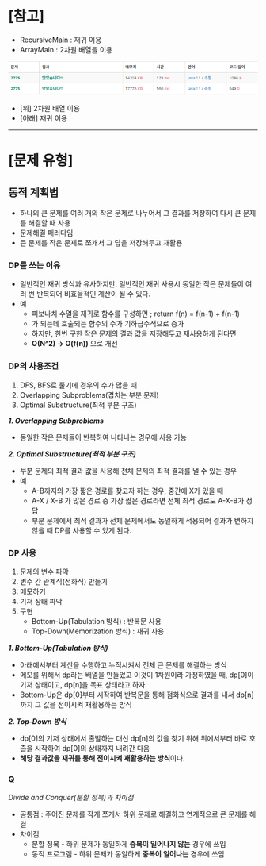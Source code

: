 # [참고]
- RecursiveMain : 재귀 이용
- ArrayMain : 2차원 배열을 이용

![img.png](img.png)
- [위] 2차원 배열 이용
- [아래] 재귀 이용

****

# [문제 유형]
## 동적 계획법
- 하나의 큰 문제를 여러 개의 작은 문제로 나누어서 그 결과를 저장하여 다시 큰 문제를 해결할 때 사용
- 문제해결 패러다임
- 큰 문제를 작은 문제로 쪼개서 그 답을 저장해두고 재활용 

### DP를 쓰는 이유
- 일반적인 재귀 방식과 유사하지만, 일반적인 재귀 사용시 동일한 작은 문제들이 여러 번 반복되어 비효율적인 계산이 될 수 있다.
- 예
  - 피보나치 수열을 재귀로 함수를 구성하면 ; return f(n) = f(n-1) + f(n-1)
  - 가 되는데 호출되는 함수의 수가 기하급수적으로 증가
  - 하지만, 한번 구한 작은 문제의 결과 값을 저장해두고 재사용하게 된다면
  - **O(N^2) -> O(f(n))** 으로 개선

### DP의 사용조건
1. DFS, BFS로 풀기에 경우의 수가 많을 때
2. Overlapping Subproblems(겹치는 부분 문제) 
3. Optimal Substructure(최적 부분 구조)

***1. Overlapping Subproblems***
- 동일한 작은 문제들이 반복하여 나타나는 경우에 사용 가능

***2. Optimal Substructure(최적 부분 구조)***
- 부분 문제의 최적 결과 값을 사용해 전체 문제의 최적 결과를 낼 수 있는 경우
- 예
  - A-B까지의 가장 짧은 경로를 찾고자 하는 경우, 중간에 X가 있을 때 
  - A-X / X-B 가 많은 경로 중 가장 짧은 경로라면 전체 최적 경로도 A-X-B가 정답
  - 부분 문제에서 최적 결과가 전체 문제에서도 동일하게 적용되어 결과가 변하지 않을 때 DP를 사용할 수 있게 된다.

### DP 사용
1. 문제의 변수 파악
2. 변수 간 관계식(점화식) 만들기
3. 메모하기
4. 기저 상태 파악
5. 구현
   - Bottom-Up(Tabulation 방식) : 반복문 사용
   - Top-Down(Memorization 방식) : 재귀 사용

***1. Bottom-Up(Tabulation 방식)***
- 아래에서부터 계산을 수행하고 누적시켜서 전체 큰 문제를 해결하는 방식
- 메모를 위해서 dp라는 배열을 만들었고 이것이 1차원이라 가정하였을 때, dp[0]이 기저 상태이고, dp[n]을 목표 상태라고 하자.
- Bottom-Up은 dp[0]부터 시작하여 반복문을 통해 점화식으로 결과를 내서 dp[n]까지 그 값을 전이시켜 재활용하는 방식

***2. Top-Down 방식***
- dp[0]의 기저 상태에서 출발하는 대신 dp[n]의 값을 찾기 위해 위에서부터 바로 호출을 시작하여 dp[0]의 상태까지 내려간 다음
- **해당 결과값을 재귀를 통해 전이시켜 재활용하는 방식**이다.

### Q
*Divide and Conquer(분할 정복)과 차이점*
- 공통점 : 주어진 문제를 작게 쪼개서 하위 문제로 해결하고 연계적으로 큰 문제를 해결
- 차이점
  - 분할 정복 - 하위 문제가 동일하게 **중복이 일어나지 않는** 경우에 쓰임 
  - 동적 프로그램 - 하위 문제가 동일하게 **중복이 일어나는** 경우에 쓰임